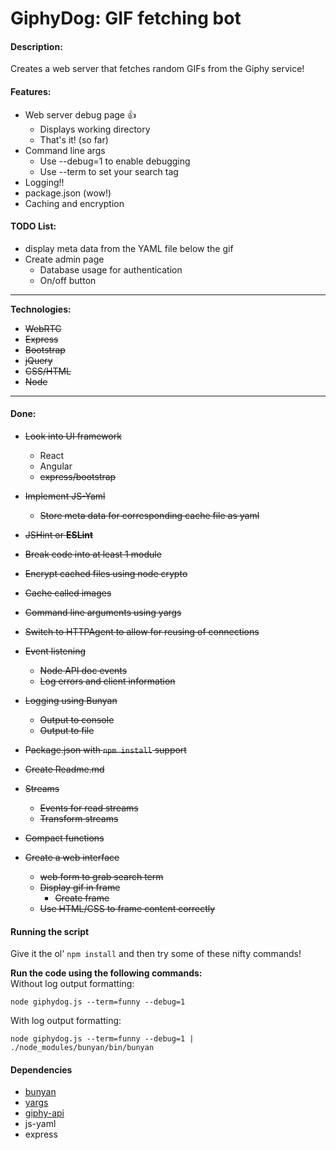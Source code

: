 # GiphyDog: GIF fetching bot

#### **Description:**  
Creates a web server that fetches random GIFs from the Giphy service!

#### **Features:**
 * Web server debug page :+1:
   * Displays working directory
   * That's it! (so far)
 * Command line args
   * Use --debug=1 to enable debugging
   * Use --term to set your search tag
 * Logging!!
 * package.json (wow!)
 * Caching and encryption

#### **TODO List:**
* display meta data from the YAML file below the gif
* Create admin page
    * Database usage for authentication
    * On/off button

-----
**Technologies:**
* ~~WebRTC~~
* ~~Express~~
* ~~Bootstrap~~
* ~~jQuery~~
* ~~CSS/HTML~~
* ~~Node~~


-----
#### **Done:**
* ~~Look into UI framework~~
    * React
    * Angular
    * ~~express/bootstrap~~
* ~~Implement JS-Yaml~~
    * ~~Store meta data for corresponding cache file as yaml~~
* ~~JSHint or **ESLint**~~
* ~~Break code into at least 1 module~~
* ~~Encrypt cached files using node crypto~~
* ~~Cache called images~~

* ~~Command line arguments using yargs~~
* ~~Switch to HTTPAgent to allow for reusing of connections~~
* ~~Event listening~~
  * ~~Node API doc events~~
  * ~~Log errors and client information~~
* ~~Logging using Bunyan~~
	* ~~Output to console~~
	* ~~Output to file~~
* ~~Package.json with ```npm install``` support~~
* ~~Create Readme.md~~
* ~~Streams~~
  * ~~Events for read streams~~
  * ~~Transform streams~~
* ~~Compact functions~~
* ~~Create a web interface~~
    * ~~web form to grab search term~~
	* ~~Display gif in frame~~
	    * ~~Create frame~~
    * ~~Use HTML/CSS to frame content correctly~~

#### Running the script

Give it the ol' ```npm install``` and then try some of these nifty commands!

__Run the code using the following commands:__  
Without log output formatting:
```
node giphydog.js --term=funny --debug=1
```

With log output formatting:
```
node giphydog.js --term=funny --debug=1 | ./node_modules/bunyan/bin/bunyan
```

#### Dependencies

 * [bunyan](https://github.com/trentm/node-bunyan)
 * [yargs](https://github.com/yargs/yargs)
 * [giphy-api](https://www.npmjs.com/package/giphy-api)
 * js-yaml
 * express

